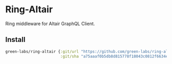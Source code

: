 # Ring-Altair

Ring middleware for Altair GraphQL Client.

## Install

```clojure
green-labs/ring-altair {:git/url "https://github.com/green-labs/ring-altair"
                        :git/sha "a75aaaf0b5db8d815778f18043c0812f6634e43e"}
```
